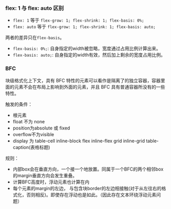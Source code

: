 ### flex: 1 与 flex: auto 区别

- `flex: 1` 等于 `flex-grow: 1; flex-shrink: 1; flex-basis: 0%;`
- `flex: auto` 等于 `flex-grow: 1; flex-shrink: 1; flex-basis: auto;`

两者的差异只在`flex-basis`。

- `flex-basis: 0%;`: 自身指定的width被忽略，宽度通过占用比例计算出来。
- `flex-basis: auto;`: 自身指定的width有效，然后加上剩余的宽度占用比例。

### BFC

块级格式化上下文，具有 BFC 特性的元素可以看作是隔离了的独立容器，容器里面的元素不会在布局上影响到外面的元素，并且 BFC 具有普通容器所没有的一些特性。

触发的条件：
- 根元素
- float 不为 none
- position为absolute 或 fixed
- overflow不为visible
- display 为 table-cell inline-block flex inline-flex grid inline-grid table-caption(表格标题)

规则：
- 内部box会在垂直方向，一个接一个地放置。同属于一个BFC的两个相邻box的margin垂直方向会发生重叠。
- 计算BFC高度时，浮动元素也计算在内
- 每个元素的margin的左边， 与包含块border的左边相接触(对于从左往右的格式化，否则相反)。即使存在浮动也是如此。（因此存在文本环绕浮动元素问题）
